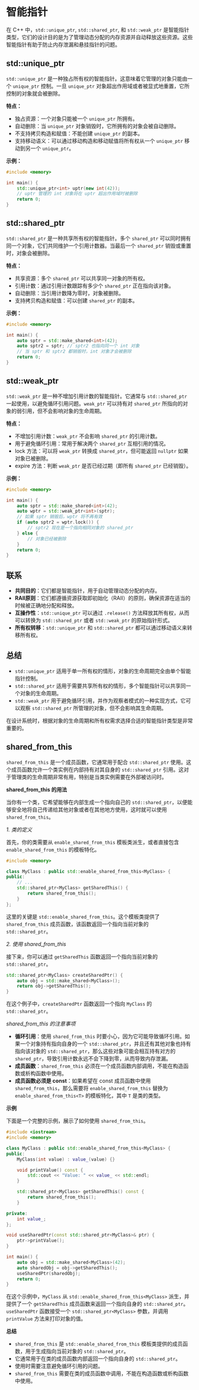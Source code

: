 # 智能指针

在 C++ 中，`std::unique_ptr`, `std::shared_ptr`, 和 `std::weak_ptr` 是智能指针类型，它们的设计目的是为了管理动态分配的内存资源并自动释放这些资源。这些智能指针有助于防止内存泄漏和悬挂指针的问题。

## std::unique_ptr

`std::unique_ptr` 是一种独占所有权的智能指针。这意味着它管理的对象只能由一个 `unique_ptr` 控制。一旦 `unique_ptr` 对象超出作用域或者被显式地重置，它所控制的对象就会被删除。

**特点：**

- 独占资源：一个对象只能被一个 `unique_ptr` 所拥有。
- 自动删除：当 `unique_ptr` 对象销毁时，它所拥有的对象会被自动删除。
- 不支持拷贝构造和赋值：不能创建 `unique_ptr` 的副本。
- 支持移动语义：可以通过移动构造和移动赋值将所有权从一个 `unique_ptr` 移动到另一个 `unique_ptr`。

**示例：**

```cpp
#include <memory>

int main() {
    std::unique_ptr<int> uptr(new int(42));
    // uptr 管理的 int 对象将在 uptr 超出作用域时被删除
    return 0;
}
```

## std::shared_ptr

`std::shared_ptr` 是一种共享所有权的智能指针。多个 `shared_ptr` 可以同时拥有同一个对象，它们共同维护一个引用计数器。当最后一个 `shared_ptr` 销毁或重置时，对象会被删除。

**特点：**

- 共享资源：多个 `shared_ptr` 可以共享同一对象的所有权。
- 引用计数：通过引用计数跟踪有多少个 `shared_ptr` 正在指向该对象。
- 自动删除：当引用计数降为零时，对象被删除。
- 支持拷贝构造和赋值：可以创建 `shared_ptr` 的副本。

**示例：**

```cpp
#include <memory>

int main() {
    auto sptr = std::make_shared<int>(42);
    auto sptr2 = sptr; // sptr2 也指向同一个 int 对象
    // 当 sptr 和 sptr2 都销毁时，int 对象才会被删除
    return 0;
}
```

## std::weak_ptr

`std::weak_ptr` 是一种不增加引用计数的智能指针。它通常与 `std::shared_ptr` 一起使用，以避免循环引用问题。`weak_ptr` 可以持有对 `shared_ptr` 所指向的对象的弱引用，但不会影响对象的生命周期。

**特点：**

- 不增加引用计数：`weak_ptr` 不会影响 `shared_ptr` 的引用计数。
- 用于避免循环引用：常用于解决两个 `shared_ptr` 互相引用的情况。
- lock 方法：可以将 `weak_ptr` 转换成 `shared_ptr`，但可能返回 `nullptr` 如果对象已被删除。
- expire 方法：判断 `weak_ptr` 是否已经过期（即所有 `shared_ptr` 已经销毁）。

**示例：**

```cpp
#include <memory>

int main() {
    auto sptr = std::make_shared<int>(42);
    auto wptr = std::weak_ptr<int>(sptr);
    // 如果 sptr 销毁后，wptr 将不再有效
    if (auto sptr2 = wptr.lock()) {
        // sptr2 现在是一个指向相同对象的 shared_ptr
    } else {
        // 对象已经被删除
    }
    return 0;
}
```

## 联系

- **共同目的**：它们都是智能指针，用于自动管理动态分配的内存。
- **RAII原则**：它们都遵循资源获取即初始化（RAII）的原则，确保资源在适当的时候被正确地分配和释放。
- **互操作性**：`std::unique_ptr` 可以通过 `.release()` 方法释放其所有权，从而可以转换为 `std::shared_ptr` 或者 `std::weak_ptr` 的原始指针形式。
- **所有权转移**：`std::unique_ptr` 和 `std::shared_ptr` 都可以通过移动语义来转移所有权。

## 总结

- `std::unique_ptr` 适用于单一所有权的情形，对象的生命周期完全由单个智能指针控制。
- `std::shared_ptr` 适用于需要共享所有权的情形，多个智能指针可以共享同一个对象的生命周期。
- `std::weak_ptr` 用于避免循环引用，并作为观察者模式的一种实现方式，它可以观察 `std::shared_ptr` 所管理的对象，但不会影响其生命周期。

在设计系统时，根据对象的生命周期和所有权需求选择合适的智能指针类型是非常重要的。

## shared_from_this

`shared_from_this` 是一个成员函数，它通常用于配合 `std::shared_ptr` 使用。这个成员函数允许一个类实例在内部持有对其自身的 `std::shared_ptr` 引用。这对于管理类的生命周期非常有用，特别是当类实例需要在外部被访问时。

**shared_from_this 的用法**

当你有一个类，它希望能够在内部生成一个指向自己的 `std::shared_ptr`，以便能够安全地将自己传递给其他对象或者在其他地方使用，这时就可以使用 `shared_from_this`。

*1. 类的定义*

首先，你的类需要从 `enable_shared_from_this` 模板类派生，或者直接包含 `enable_shared_from_this` 的模板特化。

```cpp
#include <memory>

class MyClass : public std::enable_shared_from_this<MyClass> {
public:
    // ...
    std::shared_ptr<MyClass> getSharedThis() {
        return shared_from_this();
    }
};
```

这里的关键是 `std::enable_shared_from_this`。这个模板类提供了 `shared_from_this` 成员函数，该函数返回一个指向当前对象的 `std::shared_ptr`。

*2. 使用 shared_from_this*

接下来，你可以通过 `getSharedThis` 函数返回一个指向当前对象的 `std::shared_ptr`。

```cpp
std::shared_ptr<MyClass> createSharedPtr() {
    auto obj = std::make_shared<MyClass>();
    return obj->getSharedThis();
}
```

在这个例子中，`createSharedPtr` 函数返回一个指向 `MyClass` 的 `std::shared_ptr`。

*shared_from_this 的注意事项*

- **循环引用**：使用 `shared_from_this` 时要小心，因为它可能导致循环引用。如果一个对象持有指向自身的一个 `std::shared_ptr`，并且还有其他对象也持有指向该对象的 `std::shared_ptr`，那么这些对象可能会相互持有对方的 `shared_ptr`，导致引用计数永远不会下降到零，从而导致内存泄漏。
- **成员函数**：`shared_from_this` 必须在一个成员函数内部调用，不能在构造函数或析构函数中使用。
- **成员函数必须是 const**：如果希望在 const 成员函数中使用 `shared_from_this`，那么需要将 `enable_shared_from_this` 替换为 `enable_shared_from_this<T>` 的模板特化，其中 `T` 是类的类型。

**示例**

下面是一个完整的示例，展示了如何使用 `shared_from_this`。

```cpp
#include <iostream>
#include <memory>

class MyClass : public std::enable_shared_from_this<MyClass> {
public:
    MyClass(int value) : value_(value) {}

    void printValue() const {
        std::cout << "Value: " << value_ << std::endl;
    }

    std::shared_ptr<MyClass> getSharedThis() const {
        return shared_from_this();
    }

private:
    int value_;
};

void useSharedPtr(const std::shared_ptr<MyClass>& ptr) {
    ptr->printValue();
}

int main() {
    auto obj = std::make_shared<MyClass>(42);
    auto sharedObj = obj->getSharedThis();
    useSharedPtr(sharedObj);
    return 0;
}
```

在这个示例中，`MyClass` 从 `std::enable_shared_from_this<MyClass>` 派生，并提供了一个 `getSharedThis` 成员函数来返回一个指向自身的 `std::shared_ptr`。`useSharedPtr` 函数接受一个 `std::shared_ptr<MyClass>` 参数，并调用 `printValue` 方法来打印对象的值。

**总结**

- `shared_from_this` 是 `std::enable_shared_from_this` 模板类提供的成员函数，用于生成指向当前对象的 `std::shared_ptr`。
- 它通常用于在类的成员函数内部返回一个指向自身的 `std::shared_ptr`。
- 使用时需要注意避免循环引用的问题。
- `shared_from_this` 需要在类的成员函数中调用，不能在构造函数或析构函数中使用。